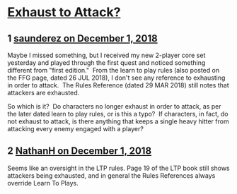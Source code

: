 # [Exhaust to Attack?](https://community.fantasyflightgames.com/topic/287129-exhaust-to-attack/)

## 1 [saunderez on December 1, 2018](https://community.fantasyflightgames.com/topic/287129-exhaust-to-attack/?do=findComment&comment=3554196)

Maybe I missed something, but I received my new 2-player core set yesterday and played through the first quest and noticed something different from "first edition."  From the learn to play rules (also posted on the FFG page, dated 26 JUL 2018), I don't see any reference to exhausting in order to attack.  The Rules Reference (dated 29 MAR 2018) still notes that attackers are exhausted. 

So which is it?  Do characters no longer exhaust in order to attack, as per the later dated learn to play rules, or is this a typo?  If characters, in fact, do not exhaust to attack, is there anything that keeps a single heavy hitter from attacking every enemy engaged with a player?

## 2 [NathanH on December 1, 2018](https://community.fantasyflightgames.com/topic/287129-exhaust-to-attack/?do=findComment&comment=3554213)

Seems like an oversight in the LTP rules. Page 19 of the LTP book still shows attackers being exhausted, and in general the Rules References always override Learn To Plays.

